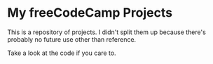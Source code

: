 
# My freeCodeCamp Projects

This is a repository of projects. I didn't split them up because there's probably no future use other than reference.

Take a look at the code if you care to.



